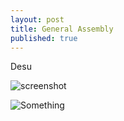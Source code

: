 ```yaml
---
layout: post
title: General Assembly
published: true
---
```


Desu

![screenshot]( http://i.imgur.com/me8H5fD.jpg)

![Something](http://i.imgur.com/CXItI2O.png)
